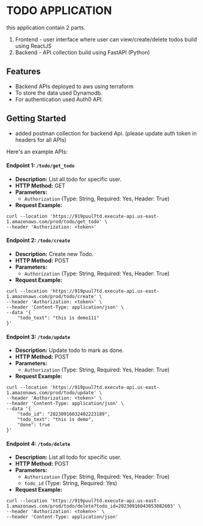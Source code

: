 # TODO APPLICATION

this application contain 2 parts.
1. Frontend - user interface where user can view/create/delete todos build using ReactJS
2. Backend - API collection build using FastAPI (Python)


## Features

- Backend APIs deployed to aws using terraform
- To store the data used Dynamodb.
- For authentication used Auth0 API.

## Getting Started

- added postman collection for backend Api. (please update auth token in headers for all APIs)

Here's an example APIs:
#### Endpoint 1: `/todo/get_todo`
- **Description:** List all todo for specific user.
- **HTTP Method:** GET
- **Parameters:**
  - `Authorization` (Type: String, Required: Yes, Header: True) 
- **Request Example:**
```
curl --location 'https://919puul7td.execute-api.us-east-1.amazonaws.com/prod/todo/get_todo' \
--header 'Authorization: <token>'
```

#### Endpoint 2: `/todo/create`
- **Description:** Create new Todo.
- **HTTP Method:** POST
- **Parameters:**
  - `Authorization` (Type: String, Required: Yes, Header: True) 
- **Request Example:**
```
curl --location 'https://919puul7td.execute-api.us-east-1.amazonaws.com/prod/todo/create' \
--header 'Authorization: <token>' \
--header 'Content-Type: application/json' \
--data '{
    "todo_text": "this is demo111"
}'
```

#### Endpoint 3: `/todo/update`
- **Description:** Update todo to mark as done.
- **HTTP Method:** POST
- **Parameters:**
  - `Authorization` (Type: String, Required: Yes, Header: True) 
- **Request Example:**
```
curl --location 'https://919puul7td.execute-api.us-east-1.amazonaws.com/prod/todo/update' \
--header 'Authorization: <token>' \
--header 'Content-Type: application/json' \
--data '{
    "todo_id": "20230916032402223189",
    "todo_text": "this is demo",
    "done": true
}'
```

#### Endpoint 4: `/todo/delete`
- **Description:** List all todo for specific user.
- **HTTP Method:** POST
- **Parameters:**
  - `Authorization` (Type: String, Required: Yes, Header: True) 
  - `todo_id` (Type: String, Required: Yes)
- **Request Example:**
```
curl --location 'https://919puul7td.execute-api.us-east-1.amazonaws.com/prod/todo/delete?todo_id=20230916043053082603' \
--header 'Authorization: <token>>' \
--header 'Content-Type: application/json' 
```
